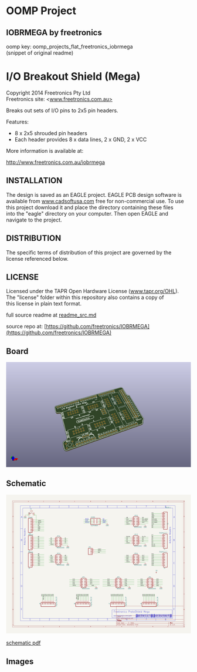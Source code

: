 # OOMP Project  
## IOBRMEGA  by freetronics  
  
oomp key: oomp_projects_flat_freetronics_iobrmega  
(snippet of original readme)  
  
I/O Breakout Shield (Mega)  
==========================  
Copyright 2014 Freetronics Pty Ltd    
Freetronics site:  <www.freetronics.com.au>    
  
Breaks out sets of I/O pins to 2x5 pin headers.  
  
Features:  
  
 * 8 x 2x5 shrouded pin headers  
 * Each header provides 8 x data lines, 2 x GND, 2 x VCC  
  
  
More information is available at:  
  
  http://www.freetronics.com.au/iobrmega  
  
  
INSTALLATION  
------------  
The design is saved as an EAGLE project. EAGLE PCB design software is  
available from www.cadsoftusa.com free for non-commercial use. To use  
this project download it and place the directory containing these files  
into the "eagle" directory on your computer. Then open EAGLE and  
navigate to the project.  
  
  
DISTRIBUTION  
------------  
The specific terms of distribution of this project are governed by the  
license referenced below.  
  
  
LICENSE  
-------  
Licensed under the TAPR Open Hardware License (www.tapr.org/OHL).  
The "license" folder within this repository also contains a copy of  
this license in plain text format.  
  
  full source readme at [readme_src.md](readme_src.md)  
  
source repo at: [https://github.com/freetronics/IOBRMEGA](https://github.com/freetronics/IOBRMEGA)  
## Board  
  
[![working_3d.png](working_3d_600.png)](working_3d.png)  
## Schematic  
  
[![working_schematic.png](working_schematic_600.png)](working_schematic.png)  
  
[schematic pdf](working_schematic.pdf)  
## Images  
